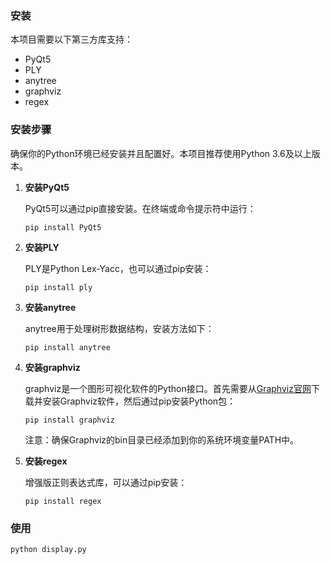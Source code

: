 ### 安装

本项目需要以下第三方库支持：

- PyQt5
- PLY
- anytree
- graphviz
- regex 

### 安装步骤

确保你的Python环境已经安装并且配置好。本项目推荐使用Python 3.6及以上版本。

1. **安装PyQt5**

   PyQt5可以通过pip直接安装。在终端或命令提示符中运行：

   ```
   pip install PyQt5
   ```

2. **安装PLY**

   PLY是Python Lex-Yacc，也可以通过pip安装：

   ```
   pip install ply
   ```

3. **安装anytree**

   anytree用于处理树形数据结构，安装方法如下：

   ```
   pip install anytree
   ```

4. **安装graphviz**

   graphviz是一个图形可视化软件的Python接口。首先需要从[Graphviz官网](https://www.graphviz.org/download/)下载并安装Graphviz软件，然后通过pip安装Python包：

   ```
   pip install graphviz
   ```

   注意：确保Graphviz的bin目录已经添加到你的系统环境变量PATH中。

5. **安装regex**

   增强版正则表达式库，可以通过pip安装：

   ```
   pip install regex
   ```

### 使用

```
python display.py
```

